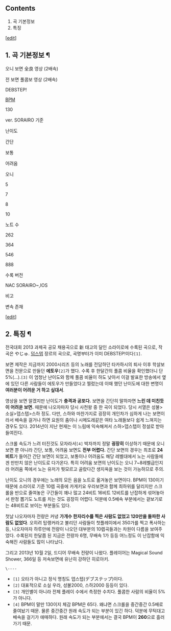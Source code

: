 ## Contents

    

1. 곡 기본정보 
2. 특징 

[[edit](http://rigvedawiki.net/r1/wiki.php/DEBSTEP%21?action=edit&section=1)]

## 1. 곡 기본정보 ¶

  
  
  

오니 보면 全良 영상 (2배속)

  
  

전 보면 풀콤보 영상 (2배속)

  

DEBSTEP!

[BPM](BPM.md)

130

ver. SORAIRO 기준

난이도

간단

보통

어려움

오니

5

7

8

10

노트 수

262

364

546

888

수록 버전

NAC SORAIRO~,IOS

비고

변속 존재

[[edit](http://rigvedawiki.net/r1/wiki.php/DEBSTEP%21?action=edit&section=2)]

## 2. 특징 ¶

전국대회 2013 과제곡 공모 채용곡으로 新 태고의 달인 소라이로에 수록된 곡으로, 작곡은 やじゅ.
[덥스텝](%EB%8D%A5%EC%8A%A4%ED%85%9D.md) 장르의 곡으로, 곡명부터가 이미 DEBSTEP!이다`[1]`.

  

보면 제작은 지금까지 2000시리즈 등의 노래를 전담하던 타카하시의 퇴사 이후 학살보면을 전문으로 만들던 **에토우**`[2]`가 했다.
수록 후 한달간의 풀콤 비율을 확인했더니 단 5%(...).`[3]` 이 엄청난 난이도와 함께 풀콤 비율이 하도 낮아서 이걸 발표한 방송에서
옆에 있던 다른 사람들이 에토우가 만들었다고 찔렀는데 이때 했던 난이도에 대한 변명이 **여러분이 어려운 거 하고 싶대서**.

  

영상을 보면 알겠지만 난이도가 **충격과 공포다.** 보면을 간단히 말하자면 **느린 데 미친듯이 어려운 보면.** 때문에 나오자마자 당시
사천왕 중 한 곡이 되었다. 당시 서열은 성불>소실>뎁스텝>스하 정도. 다만, 스하와 마찬가지로 굉장히 개인차가 심하게 나는 보면이라서
배속을 걸거나 하면 요원의 춤이나 시메도레같은 여타 노래들보다 쉽게 느껴지는 경우도 있다. 2014년이 지난 현재는 이 느림에 익숙해져서
스하>뎁스텝이 정설로 받아들여진다.

  

스크롤 속도가 느려 터진것도 모자라서`[4]` 박자까지 정말 **굉장히** 이상하기 때문에 오니 보면 뿐 아니라 간단, 보통, 어려움 보면도
**전부 어렵다.** 간단 보면의 경우는 최초로 **24비트**가 들어간 간단 보면이 되었고, 보통이나 어려움도 해당 레벨대에서 노는
사람들에겐 만만치 않은 난이도로 다가온다. 특히 어려움 보면의 난이도는 오니 7~8레벨급인지라 어려움 쪽에서 노는 유저가 뭣모르고 골랐다간
생지옥을 보는 것이 가능하므로 주의.

  

난이도 오니의 경우에는 노래의 모든 음을 노트로 옮겨놓은 보면이다. BPM이 130이기때문에 소라이로 기준 10렙 곡중에 카게키요 우라보면과
함께 최하위를 달리지만 스크롤을 반으로 줄여놓은 구간들이 꽤나 많고 24비트 16비트 12비트를 난잡하게 섞어놓아서 판정 뽑기도 노트를 치는
것도 굉장히 어렵다. 덕분에 0.5배속 부분에서는 겉보기로는 48비트로 보이는 부분들도 있다.

  

첫날 나오자마자 전량은 커녕 **가개수 한자리수를 찍은 사람도 없었고 120만을 돌파한 사람도 없었다**. 오히려 탑랭커라고 불리던 사람들이
첫플레이에서 350가를 찍고 폭사하는 등, 나오자마자 하루만에 전량이 나오던 대부분의 10렙곡들과는 차원이 다름을 보여주었다. 수록된지
한달쯤 된 지금은 전량자 6명, 무배속 1가 등등 어느정도 이 난잡함에 익숙해진 사람들도 많이 나타났다.

  
  

  

그리고 2013년 10월 2일, 드디어 무배속 전량이 나왔다. 플레이어는 Magical Sound Shower, 366일 등 저속보면에
유난히 강하던 히로아키.

`\----`

  * `[1]` 오타가 아니고 정식 명칭도 뎁스텝(デブステップ)이다.
  * `[2]` 대표적으로 소실 우라, 성불2000, 스하2000 등등이 있다.
  * `[3]` 개인별이 아니라 전체 플레이 수에서 측정한 수치다. 풀콤한 사람의 비율이 5%가 아니다.
  * `[4]` BPM이 말만 130이지 체감 BPM은 65다. 왜냐면 스크롤을 중간중간 0.5배로 줄여놨기 때문. 물론 중간중간 원래 속도가 되는 부분이 있긴 하다. 덕분에 무턱대고 배속을 걸기가 애매하다. 원래 속도가 되는 부분에서는 결국 BPM이 **260**으로 흘러가기 때문.

